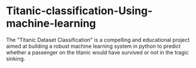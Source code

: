 # Titanic-classification-Using-machine-learning
The "Titanic Dataset Classification" is a compelling and educational project aimed at building a robust machine learning system in python to predict whether a passenger on the titanic would have survived or not in the tragic sinking.

